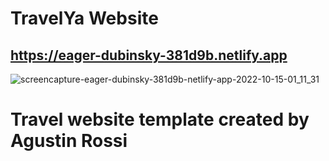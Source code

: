# TravelYa Website

## https://eager-dubinsky-381d9b.netlify.app


![screencapture-eager-dubinsky-381d9b-netlify-app-2022-10-15-01_11_31](https://user-images.githubusercontent.com/97852403/195972020-6a8c7200-1688-4fb4-9f1b-b5e1b1923440.png)

# Travel website template created by Agustin Rossi 
